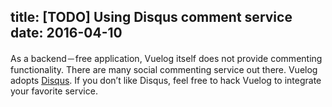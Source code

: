 title: [TODO] Using Disqus comment service
date: 2016-04-10
---
As a backend－free application, Vuelog itself does not provide commenting functionality. There are many social commenting service out there. Vuelog adopts [Disqus](https://disqus.com/). If you don’t like Disqus, feel free to hack Vuelog to integrate your favorite service.
